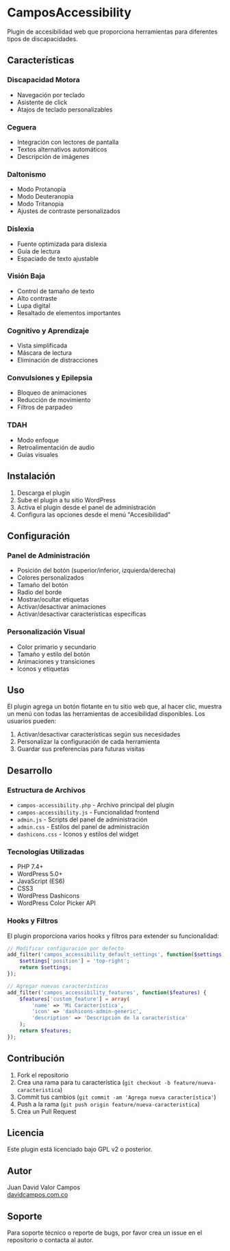 # CamposAccessibility

Plugin de accesibilidad web que proporciona herramientas para diferentes tipos de discapacidades.

## Características

### Discapacidad Motora
- Navegación por teclado
- Asistente de click
- Atajos de teclado personalizables

### Ceguera
- Integración con lectores de pantalla
- Textos alternativos automáticos
- Descripción de imágenes

### Daltonismo
- Modo Protanopia
- Modo Deuteranopia
- Modo Tritanopia
- Ajustes de contraste personalizados

### Dislexia
- Fuente optimizada para dislexia
- Guía de lectura
- Espaciado de texto ajustable

### Visión Baja
- Control de tamaño de texto
- Alto contraste
- Lupa digital
- Resaltado de elementos importantes

### Cognitivo y Aprendizaje
- Vista simplificada
- Máscara de lectura
- Eliminación de distracciones

### Convulsiones y Epilepsia
- Bloqueo de animaciones
- Reducción de movimiento
- Filtros de parpadeo

### TDAH
- Modo enfoque
- Retroalimentación de audio
- Guías visuales

## Instalación

1. Descarga el plugin
2. Sube el plugin a tu sitio WordPress
3. Activa el plugin desde el panel de administración
4. Configura las opciones desde el menú "Accesibilidad"

## Configuración

### Panel de Administración
- Posición del botón (superior/inferior, izquierda/derecha)
- Colores personalizados
- Tamaño del botón
- Radio del borde
- Mostrar/ocultar etiquetas
- Activar/desactivar animaciones
- Activar/desactivar características específicas

### Personalización Visual
- Color primario y secundario
- Tamaño y estilo del botón
- Animaciones y transiciones
- Iconos y etiquetas

## Uso

El plugin agrega un botón flotante en tu sitio web que, al hacer clic, muestra un menú con todas las herramientas de accesibilidad disponibles. Los usuarios pueden:

1. Activar/desactivar características según sus necesidades
2. Personalizar la configuración de cada herramienta
3. Guardar sus preferencias para futuras visitas

## Desarrollo

### Estructura de Archivos
- `campos-accessibility.php` - Archivo principal del plugin
- `campos-accessibility.js` - Funcionalidad frontend
- `admin.js` - Scripts del panel de administración
- `admin.css` - Estilos del panel de administración
- `dashicons.css` - Iconos y estilos del widget

### Tecnologías Utilizadas
- PHP 7.4+
- WordPress 5.0+
- JavaScript (ES6)
- CSS3
- WordPress Dashicons
- WordPress Color Picker API

### Hooks y Filtros
El plugin proporciona varios hooks y filtros para extender su funcionalidad:

```php
// Modificar configuración por defecto
add_filter('campos_accessibility_default_settings', function($settings) {
    $settings['position'] = 'top-right';
    return $settings;
});

// Agregar nuevas características
add_filter('campos_accessibility_features', function($features) {
    $features['custom_feature'] = array(
        'name' => 'Mi Característica',
        'icon' => 'dashicons-admin-generic',
        'description' => 'Descripción de la característica'
    );
    return $features;
});
```

## Contribución

1. Fork el repositorio
2. Crea una rama para tu característica (`git checkout -b feature/nueva-caracteristica`)
3. Commit tus cambios (`git commit -am 'Agrega nueva característica'`)
4. Push a la rama (`git push origin feature/nueva-caracteristica`)
5. Crea un Pull Request

## Licencia

Este plugin está licenciado bajo GPL v2 o posterior.

## Autor

Juan David Valor Campos  
[davidcampos.com.co](https://davidcampos.com.co)

## Soporte

Para soporte técnico o reporte de bugs, por favor crea un issue en el repositorio o contacta al autor.
